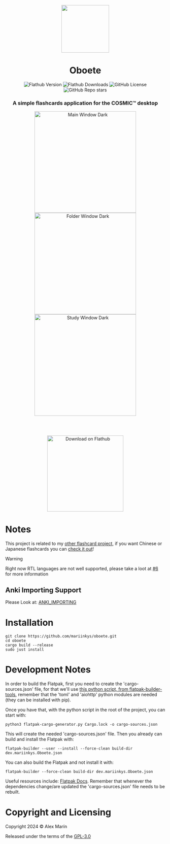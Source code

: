 <div align="center">
  <br>
  <img src="https://raw.githubusercontent.com/mariinkys/oboete/main/res/icons/hicolor/256x256/apps/dev.mariinkys.Oboete.svg" width="150" />
  <h1>Oboete</h1>

  ![Flathub Version](https://img.shields.io/flathub/v/dev.mariinkys.Oboete)
  ![Flathub Downloads](https://img.shields.io/flathub/downloads/dev.mariinkys.Oboete)
  ![GitHub License](https://img.shields.io/github/license/mariinkys/oboete)
  ![GitHub Repo stars](https://img.shields.io/github/stars/mariinkys/Oboete)


  <h3>A simple flashcards application for the COSMIC™ desktop</h3>

  <img alt="Main Window Dark" width="320" src="https://raw.githubusercontent.com/mariinkys/oboete/main/res/screenshots/main-dark.png"/>
  <img alt="Folder Window Dark" width="320" src="https://raw.githubusercontent.com/mariinkys/oboete/main/res/screenshots/folder-inside-dark.png"/>
  <img alt="Study Window Dark" width="320" src="https://raw.githubusercontent.com/mariinkys/oboete/main/res/screenshots/study-dark.png"/>

  <br><br>

  <a href="https://flathub.org/apps/dev.mariinkys.Oboete">
    <img width='240' alt='Download on Flathub' src='https://flathub.org/api/badge?locale=en'/>
  </a>
</div>

# Notes

This project is related to my [other flashcard project](https://github.com/mariinkys/delphinus_flashcards), if you want Chinese or Japanese flashcards you can [check it out](https://github.com/mariinkys/delphinus_flashcards)!

> [!WARNING]
> Right now RTL languages are not well supported, please take a loot at [#6](https://github.com/mariinkys/oboete/issues/6) for more information

## Anki Importing Support

Please Look at: [ANKI_IMPORTING](https://github.com/mariinkys/oboete/blob/main/info/ANKI_IMPORTING.md)

# Installation
```
git clone https://github.com/mariinkys/oboete.git
cd oboete
cargo build --release
sudo just install
```

# Development Notes
In order to build the Flatpak, first you need to create the 'cargo-sources.json' file, for that we'll use [this python script, from flatpak-builder-tools](https://github.com/flatpak/flatpak-builder-tools/tree/master/cargo), remember that the 'toml' and 'aiohttp' python modules are needed (they can be installed with pip).

Once you have that, with the python script in the root of the project, you can start with:
```
python3 flatpak-cargo-generator.py Cargo.lock -o cargo-sources.json
```
This will create the needed 'cargo-sources.json' file. 
Then you already can build and install the Flatpak with:
```
flatpak-builder --user --install --force-clean build-dir dev.mariinkys.Oboete.json
```
You can also build the Flatpak and not install it with:
```
flatpak-builder --force-clean build-dir dev.mariinkys.Oboete.json
```
Useful resources include:
[Flatpak Docs](https://docs.flatpak.org/en/latest/first-build.html). Remember that whenever the dependencies change/are updated the 'cargo-sources.json' file needs to be rebuilt.

# Copyright and Licensing

Copyright 2024 © Alex Marín

Released under the terms of the [GPL-3.0](https://github.com/mariinkys/oboete/blob/main/LICENSE)
